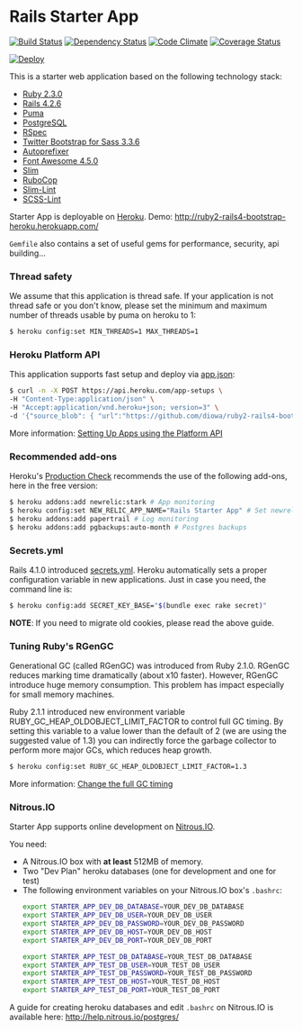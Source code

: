 # Rails Starter App
[![Build Status](https://travis-ci.org/diowa/ruby2-rails4-bootstrap-heroku.svg?branch=master)](https://travis-ci.org/diowa/ruby2-rails4-bootstrap-heroku)
[![Dependency Status](https://gemnasium.com/diowa/ruby2-rails4-bootstrap-heroku.svg)](https://gemnasium.com/diowa/ruby2-rails4-bootstrap-heroku)
[![Code Climate](https://codeclimate.com/github/diowa/ruby2-rails4-bootstrap-heroku/badges/gpa.svg)](https://codeclimate.com/github/diowa/ruby2-rails4-bootstrap-heroku)
[![Coverage Status](https://coveralls.io/repos/github/diowa/ruby2-rails4-bootstrap-heroku/badge.svg?branch=master)](https://coveralls.io/github/diowa/ruby2-rails4-bootstrap-heroku?branch=master)

[![Deploy](https://www.herokucdn.com/deploy/button.svg)](https://heroku.com/deploy)


This is a starter web application based on the following technology stack:

* [Ruby 2.3.0][1]
* [Rails 4.2.6][2]
* [Puma][3]
* [PostgreSQL][4]
* [RSpec][5]
* [Twitter Bootstrap for Sass 3.3.6][6]
* [Autoprefixer][7]
* [Font Awesome 4.5.0][8]
* [Slim][9]
* [RuboCop][10]
* [Slim-Lint][11]
* [SCSS-Lint][12]

[1]: http://www.ruby-lang.org/en/
[2]: http://rubyonrails.org/
[3]: http://puma.io/
[4]: http://www.postgresql.org/
[5]: http://rspec.info/
[6]: http://getbootstrap.com/
[7]: https://github.com/postcss/autoprefixer
[8]: http://fontawesome.io/
[9]: http://slim-lang.com/
[10]: https://github.com/bbatsov/rubocop
[11]: https://github.com/sds/slim-lint
[12]: https://github.com/brigade/scss-lint

Starter App is deployable on [Heroku](https://www.heroku.com/). Demo: http://ruby2-rails4-bootstrap-heroku.herokuapp.com/

```Gemfile``` also contains a set of useful gems for performance, security, api building...

### Thread safety

We assume that this application is thread safe. If your application is not thread safe or you don't know, please set the minimum and maximum number of threads usable by puma on heroku to 1:

```sh
$ heroku config:set MIN_THREADS=1 MAX_THREADS=1
```

### Heroku Platform API

This application supports fast setup and deploy via [app.json](https://devcenter.heroku.com/articles/app-json-schema):

```sh
$ curl -n -X POST https://api.heroku.com/app-setups \
-H "Content-Type:application/json" \
-H "Accept:application/vnd.heroku+json; version=3" \
-d '{"source_blob": { "url":"https://github.com/diowa/ruby2-rails4-bootstrap-heroku/tarball/master/"} }'
```

More information: [Setting Up Apps using the Platform API](https://devcenter.heroku.com/articles/setting-up-apps-using-the-heroku-platform-api)

### Recommended add-ons

Heroku's [Production Check](https://blog.heroku.com/archives/2013/4/26/introducing_production_check) recommends the use of the following add-ons, here in the free version:

```sh
$ heroku addons:add newrelic:stark # App monitoring
$ heroku config:set NEW_RELIC_APP_NAME="Rails Starter App" # Set newrelic app name
$ heroku addons:add papertrail # Log monitoring
$ heroku addons:add pgbackups:auto-month # Postgres backups
```

### Secrets.yml

Rails 4.1.0 introduced [secrets.yml](http://edgeguides.rubyonrails.org/upgrading_ruby_on_rails.html#config/secrets.yml). Heroku automatically sets a proper configuration variable in new applications. Just in case you need, the command line is:

```sh
$ heroku config:add SECRET_KEY_BASE="$(bundle exec rake secret)"
```

**NOTE**: If you need to migrate old cookies, please read the above guide.

### Tuning Ruby's RGenGC

Generational GC (called RGenGC) was introduced from Ruby 2.1.0. RGenGC reduces marking time dramatically (about x10 faster). However, RGenGC introduce huge memory consumption. This problem has impact especially for small memory machines.

Ruby 2.1.1 introduced new environment variable RUBY_GC_HEAP_OLDOBJECT_LIMIT_FACTOR to control full GC timing. By setting this variable to a value lower than the default of 2 (we are using the suggested value of 1.3) you can indirectly force the garbage collector to perform more major GCs, which reduces heap growth.

```sh
$ heroku config:set RUBY_GC_HEAP_OLDOBJECT_LIMIT_FACTOR=1.3
```

More information: [Change the full GC timing](https://bugs.ruby-lang.org/issues/9607)

### Nitrous.IO

Starter App supports online development on [Nitrous.IO](https://www.nitrous.io/).

You need:
* A Nitrous.IO box with **at least** 512MB of memory.
* Two "Dev Plan" heroku databases (one for development and one for test)
* The following environment variables on your Nitrous.IO box's `.bashrc`:
  ```bash
  export STARTER_APP_DEV_DB_DATABASE=YOUR_DEV_DB_DATABASE
  export STARTER_APP_DEV_DB_USER=YOUR_DEV_DB_USER
  export STARTER_APP_DEV_DB_PASSWORD=YOUR_DEV_DB_PASSWORD
  export STARTER_APP_DEV_DB_HOST=YOUR_DEV_DB_HOST
  export STARTER_APP_DEV_DB_PORT=YOUR_DEV_DB_PORT

  export STARTER_APP_TEST_DB_DATABASE=YOUR_TEST_DB_DATABASE
  export STARTER_APP_TEST_DB_USER=YOUR_TEST_DB_USER
  export STARTER_APP_TEST_DB_PASSWORD=YOUR_TEST_DB_PASSWORD
  export STARTER_APP_TEST_DB_HOST=YOUR_TEST_DB_HOST
  export STARTER_APP_TEST_DB_PORT=YOUR_TEST_DB_PORT
  ```

A guide for creating heroku databases and edit `.bashrc` on Nitrous.IO is available here: http://help.nitrous.io/postgres/
